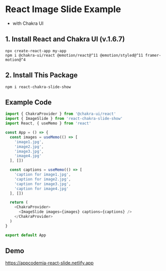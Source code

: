 # React Image Slide Example

- with Chakra UI

## 1. Install React and Chakra UI (v.1.6.7)
```
npx create-react-app my-app
npm i @chakra-ui/react @emotion/react@^11 @emotion/styled@^11 framer-motion@^4
```

## 2. Install This Package
```
npm i react-chakra-slide-show
```

## Example Code

```js
import { ChakraProvider } from '@chakra-ui/react'
import { ImageSlide } from 'react-chakra-slide-show'
import React, { useMemo } from 'react'

const App = () => {
  const images = useMemo(() => [
    'image1.jpg',
    'image2.jpg',
    'image3.jpg',
    'image4.jpg'
  ], [])

  const captions = useMemo(() => [
    'caption for image1.jpg',
    'caption for image2.jpg',
    'caption for image3.jpg',
    'caption for image4.jpg'
  ], [])

  return (
    <ChakraProvider>
      <ImageSlide images={images} captions={captions} />
    </ChakraProvider>
  )
}

export default App
```

## Demo

https://appcodemia-react-slide.netlify.app

